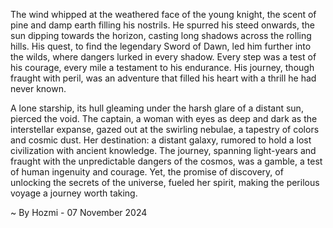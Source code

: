 
The wind whipped at the weathered face of the young knight, the scent of pine and damp earth filling his nostrils. He spurred his steed onwards, the sun dipping towards the horizon, casting long shadows across the rolling hills. His quest, to find the legendary Sword of Dawn, led him further into the wilds, where dangers lurked in every shadow. Every step was a test of his courage, every mile a testament to his endurance. His journey, though fraught with peril, was an adventure that filled his heart with a thrill he had never known.

A lone starship, its hull gleaming under the harsh glare of a distant sun, pierced the void. The captain, a woman with eyes as deep and dark as the interstellar expanse, gazed out at the swirling nebulae, a tapestry of colors and cosmic dust. Her destination: a distant galaxy, rumored to hold a lost civilization with ancient knowledge. The journey, spanning light-years and fraught with the unpredictable dangers of the cosmos, was a gamble, a test of human ingenuity and courage. Yet, the promise of discovery, of unlocking the secrets of the universe, fueled her spirit, making the perilous voyage a journey worth taking. 

~ By Hozmi - 07 November 2024
